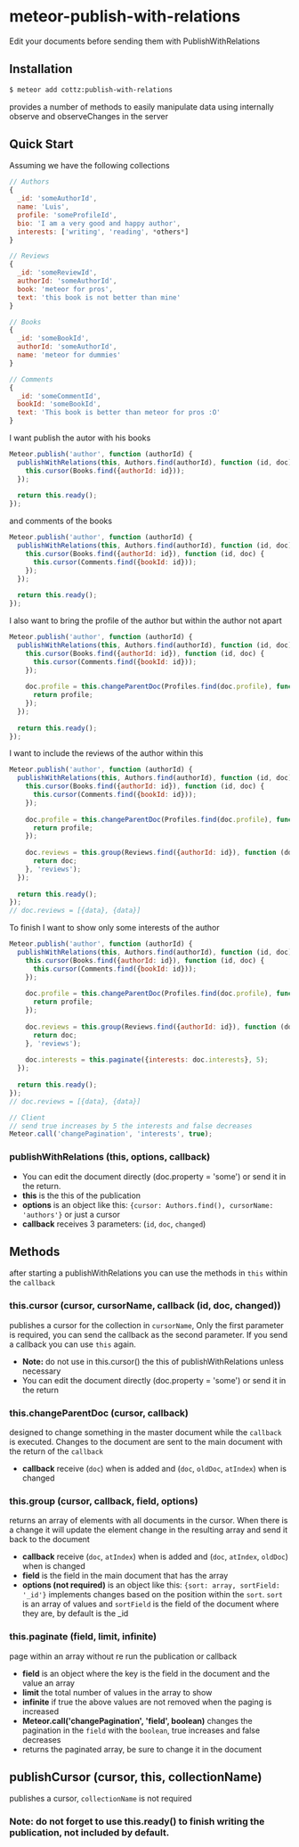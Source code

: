 meteor-publish-with-relations
=============================

Edit your documents before sending them with PublishWithRelations

## Installation

```sh
$ meteor add cottz:publish-with-relations
```

provides a number of methods to easily manipulate data using internally observe and observeChanges in the server

## Quick Start
Assuming we have the following collections
```js
// Authors
{
  _id: 'someAuthorId',
  name: 'Luis',
  profile: 'someProfileId',
  bio: 'I am a very good and happy author',
  interests: ['writing', 'reading', *others*]
}

// Reviews
{
  _id: 'someReviewId',
  authorId: 'someAuthorId',
  book: 'meteor for pros',
  text: 'this book is not better than mine'
}

// Books
{
  _id: 'someBookId',
  authorId: 'someAuthorId',
  name: 'meteor for dummies'
}

// Comments
{
  _id: 'someCommentId',
  bookId: 'someBookId',
  text: 'This book is better than meteor for pros :O'
}
```
I want publish the autor with his books
```js
Meteor.publish('author', function (authorId) {
  publishWithRelations(this, Authors.find(authorId), function (id, doc) {
    this.cursor(Books.find({authorId: id}));
  });
  
  return this.ready();
});
```
and comments of the books
```js
Meteor.publish('author', function (authorId) {
  publishWithRelations(this, Authors.find(authorId), function (id, doc) {
    this.cursor(Books.find({authorId: id}), function (id, doc) {
      this.cursor(Comments.find({bookId: id}));
    });
  });
  
  return this.ready();
});
```
I also want to bring the profile of the author but within the author not apart
```js
Meteor.publish('author', function (authorId) {
  publishWithRelations(this, Authors.find(authorId), function (id, doc) {
    this.cursor(Books.find({authorId: id}), function (id, doc) {
      this.cursor(Comments.find({bookId: id}));
    });
    
    doc.profile = this.changeParentDoc(Profiles.find(doc.profile), function (profile) {
      return profile;
    });
  });
  
  return this.ready();
});
```
I want to include the reviews of the author within this
```js
Meteor.publish('author', function (authorId) {
  publishWithRelations(this, Authors.find(authorId), function (id, doc) {
    this.cursor(Books.find({authorId: id}), function (id, doc) {
      this.cursor(Comments.find({bookId: id}));
    });
    
    doc.profile = this.changeParentDoc(Profiles.find(doc.profile), function (profile) {
      return profile;
    });
    
    doc.reviews = this.group(Reviews.find({authorId: id}), function (doc, index) {
      return doc;     
    }, 'reviews');
  });
  
  return this.ready();
});
// doc.reviews = [{data}, {data}]
```
To finish I want to show only some interests of the author
```js
Meteor.publish('author', function (authorId) {
  publishWithRelations(this, Authors.find(authorId), function (id, doc) {
    this.cursor(Books.find({authorId: id}), function (id, doc) {
      this.cursor(Comments.find({bookId: id}));
    });
    
    doc.profile = this.changeParentDoc(Profiles.find(doc.profile), function (profile) {
      return profile;
    });
    
    doc.reviews = this.group(Reviews.find({authorId: id}), function (doc, index) {
      return doc;     
    }, 'reviews');
    
    doc.interests = this.paginate({interests: doc.interests}, 5);
  });
  
  return this.ready();
});
// doc.reviews = [{data}, {data}]

// Client
// send true increases by 5 the interests and false decreases
Meteor.call('changePagination', 'interests', true);
```

### publishWithRelations (this, options, callback)
* You can edit the document directly (doc.property = 'some') or send it in the return.
* **this** is the this of the publication
* **options** is an object like this: `{cursor: Authors.find(), cursorName: 'authors'}` or just a cursor
* **callback** receives 3 parameters: (`id`, `doc`, `changed`)

## Methods
after starting a publishWithRelations you can use the methods in `this` within the `callback`

### this.cursor (cursor, cursorName, callback (id, doc, changed))
publishes a cursor for the collection in `cursorName`, Only the first parameter is required, you can send the callback as the second parameter. If you send a callback you can use `this` again.
* **Note:** do not use in this.cursor() the this of publishWithRelations unless necessary
* You can edit the document directly (doc.property = 'some') or send it in the return

### this.changeParentDoc (cursor, callback)
designed to change something in the master document while the `callback` is executed. Changes to the document are sent to the main document with the return of the `callback`
* **callback** receive (`doc`) when is added and (`doc`, `oldDoc`, `atIndex`) when is changed

### this.group (cursor, callback, field, options)
returns an array of elements with all documents in the cursor. When there is a change it will update the element change in the resulting array and send it back to the document
* **callback** receive (`doc`, `atIndex`) when is added and (`doc`, `atIndex`, `oldDoc`) when is changed
* **field** is the field in the main document that has the array
* **options (not required)** is an object like this: `{sort: array, sortField: '_id'}` implements changes based on the position within the `sort`. `sort` is an array of values and `sortField` is the field of the document where they are, by default is the _id

### this.paginate (field, limit, infinite)
page within an array without re run the publication or callback
* **field** is an object where the key is the field in the document and the value an array
* **limit** the total number of values in the array to show
* **infinite** if true the above values are not removed when the paging is increased
* **Meteor.call('changePagination', 'field', boolean)** changes the pagination in the `field` with the `boolean`, true increases and false decreases
* returns the paginated array, be sure to change it in the document

## publishCursor (cursor, this, collectionName)
publishes a cursor, `collectionName` is not required

### Note: do not forget to use this.ready() to finish writing the publication, not included by default.